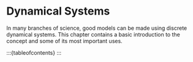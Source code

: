 # Dynamical Systems

In many branches of science, good models can be made using discrete dynamical systems. This chapter contains a basic introduction to the concept and some of its most important uses.

:::{tableofcontents}
:::
